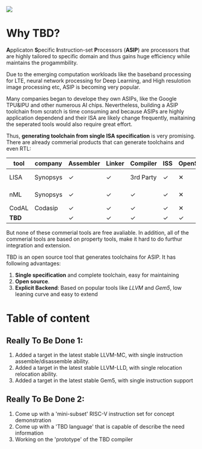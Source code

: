 <img src="{{ site.baseurl }}/assets/user_images/TBD.png">

# Why TBD?
**A**pplicaton **S**pecific **I**nstruction-set **P**rocessors (**ASIP**) are processors that are highly tailored 
to specific domain and thus gains huge efficiency while maintains the progammbility. 

Due to the emerging computation workloads like the baseband processing for LTE, neural network processing for Deep Learning,
and High resulotion image processing etc, ASIP is becoming very popular.

Many companies began to develope they own ASIPs, like the Google TPU&amp;IPU and other numerous AI chips. 
Nevertheless, building a ASIP toolchain from scratch is time consuming 
and because ASIPs are highly application dependend and their ISA are likely change frequently, maitaining the 
seperated tools would also require great effort.

Thus, **generating toolchain from single ISA specification** is very promising.
There are already commerial products that can generate toolchains and even RTL: 

|  tool     |   company     | Assembler | Linker | Compiler | ISS      | OpenSource | Reference |   
|-----------|---------------|-----------|--------|----------|----------|------------|-----------|
|  LISA     |   Synopsys    | &#10003;  |&#10003;| 3rd Party| &#10003; | &#10005;   | [Processor Designer](https://www.synopsys.com/designware-ip/processor-solutions/asips-tools.html) |
|  nML      |   Synopsys    | &#10003;  |&#10003;| &#10003;  | &#10003; | &#10005;   | [ASIP Designer](https://www.synopsys.com/dw/ipdir.php?ds=asip-designer) |
|  CodAL    |   Codasip     | &#10003;  |&#10003;| &#10003;  | &#10003; | &#10005;   | [CODIX](https://www.codasip.com/custom-processor/) |
|**TBD**    |               | &#10003;  |&#10003;| &#10003;  | &#10003; | &#10003;   |          |

But none of these commerial tools are free avaliable. In addition, all of the commerial tools are based 
on property tools, make it hard to do furthur integration and extension.

TBD is an open source tool that generates toolchains for ASIP. It has following advantages:
1. **Single specification** and complete toolchain, easy for maintaining
2. **Open source**.
3. **Explicit Backend**: Based on popular tools like *LLVM* and *Gem5*, low leaning curve and easy to extend

# Table of content

## Really To Be Done 1:
1. Added a target in the latest stable LLVM-MC, with single instruction assemble/disassemble ability.
2. Added a target in the latest stable LLVM-LLD, with single relocation relocation ability.
3. Added a target in the latest stable Gem5, with single instruction support 

## Really To Be Done 2:
1. Come up with a 'mini-subset' RISC-V instruction set for concept demonstration
2. Come up with a 'TBD language' that is capable of describe the need information
3. Working on the 'prototype' of the TBD compiler

